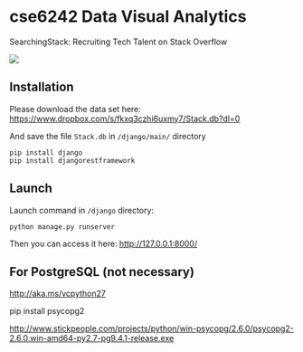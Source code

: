 # cse6242 Data Visual Analytics
SearchingStack: Recruiting Tech Talent on Stack Overflow

![](https://cloud.githubusercontent.com/assets/1184396/22908008/6abf82a4-f24c-11e6-8261-88616f2123b9.jpg)

## Installation
Please download the data set here: 
https://www.dropbox.com/s/fkxq3czhi6uxmy7/Stack.db?dl=0

And save the file ```Stack.db``` in ```/django/main/``` directory


```
pip install django
pip install djangorestframework
```


## Launch

Launch command in ```/django``` directory:
```
python manage.py runserver
```
Then you can access it here: http://127.0.0.1:8000/


## For PostgreSQL (not necessary)

http://aka.ms/vcpython27

pip install psycopg2

http://www.stickpeople.com/projects/python/win-psycopg/2.6.0/psycopg2-2.6.0.win-amd64-py2.7-pg9.4.1-release.exe
